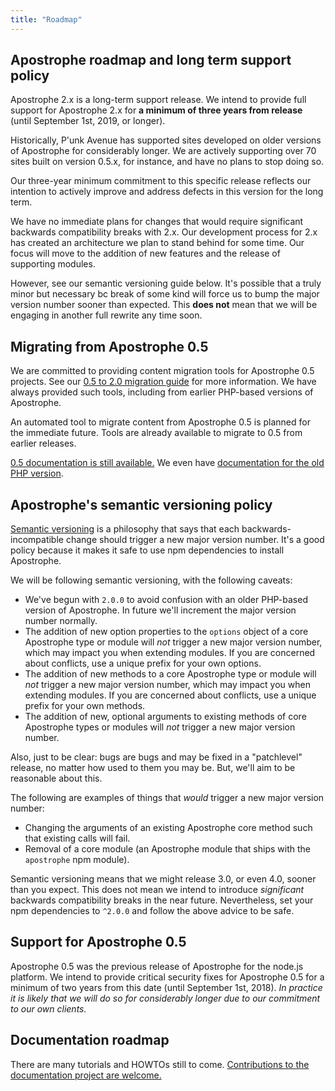 ```yaml
---
title: "Roadmap"
---
```


## Apostrophe roadmap and long term support policy

Apostrophe 2.x is a long-term support release. We intend to provide full support for Apostrophe 2.x for **a minimum of three years from release** (until September 1st, 2019, or longer).

Historically, P'unk Avenue has supported sites developed on older versions of Apostrophe for considerably longer. We are actively supporting over 70 sites built on version 0.5.x, for instance, and have no plans to stop doing so.

Our three-year minimum commitment to this specific release reflects our intention to actively improve and address defects in this version for the long term.

We have no immediate plans for changes that would require significant backwards compatibility breaks with 2.x. Our development process for 2.x has created an architecture we plan to stand behind for some time. Our focus will move to the addition of new features and the release of supporting modules.

However, see our semantic versioning guide below. It's possible that a truly minor but necessary bc break of some kind will force us to bump the major version number sooner than expected. This **does not** mean that we will be engaging in another full rewrite any time soon.

## Migrating from Apostrophe 0.5

We are committed to providing content migration tools for Apostrophe 0.5 projects. See our [0.5 to 2.0 migration guide](../tutorials/howtos/migration.html) for more information. We have always provided such tools, including from earlier PHP-based versions of Apostrophe.

An automated tool to migrate content from Apostrophe 0.5 is planned for the immediate future. Tools are already available to migrate to 0.5 from earlier releases.

[0.5 documentation is still available.](http://ohdotfive.apostrophenow.org) We even have [documentation for the old PHP version](http://trac.apostrophenow.org).

## Apostrophe's semantic versioning policy

[Semantic versioning](http://semver.org/) is a philosophy that says that each backwards-incompatible change should trigger a new major version number. It's a good policy because it makes it safe to use npm dependencies to install Apostrophe.

We will be following semantic versioning, with the following caveats:

* We've begun with `2.0.0` to avoid confusion with an older PHP-based version of Apostrophe. In future we'll increment the major version number normally.
* The addition of new option properties to the `options` object of a core Apostrophe type or module will *not* trigger a new major version number, which may impact you when extending modules. If you are concerned about conflicts, use a unique prefix for your own options.
* The addition of new methods to a core Apostrophe type or module will *not* trigger a new major version number, which may impact you when extending modules. If you are concerned about conflicts, use a unique prefix for your own methods.
* The addition of new, optional arguments to existing methods of core Apostrophe types or modules will *not* trigger a new major version number.

Also, just to be clear: bugs are bugs and may be fixed in a "patchlevel" release, no matter how used to them you may be. But, we'll aim to be reasonable about this.

The following are examples of things that *would* trigger a new major version number:

* Changing the arguments of an existing Apostrophe core method such that existing calls will fail.
* Removal of a core module (an Apostrophe module that ships with the `apostrophe` npm module).

Semantic versioning means that we might release 3.0, or even 4.0, sooner than you expect. This does not mean we intend to introduce *significant* backwards compatibility breaks in the near future. Nevertheless, set your npm dependencies to `^2.0.0` and follow the above advice to be safe.

## Support for Apostrophe 0.5

Apostrophe 0.5 was the previous release of Apostrophe for the node.js platform. We intend to provide critical security fixes for Apostrophe 0.5 for a minimum of two years from this date (until September 1st, 2018). *In practice it is likely that we will do so for considerably longer due to our commitment to our own clients.*

## Documentation roadmap

There are many tutorials and HOWTOs still to come. [Contributions to the documentation project are welcome.](https://github.com/punkave/apostrophe-documentation)
